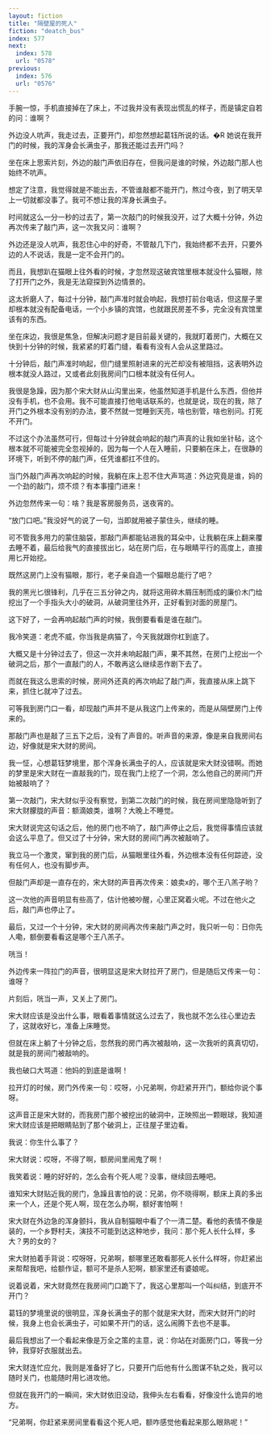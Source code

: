```yaml
---
layout: fiction
title: "隔壁屋的死人"
fiction: "deatch_bus"
index: 577
next:
  index: 578
  url: "0578"
previous:
  index: 576
  url: "0576"
---
```

手腕一惊，手机直接掉在了床上，不过我并没有表现出慌乱的样子，而是镇定自若的问：谁啊？

外边没人吭声，我走过去，正要开门，却忽然想起葛钰所说的话。�R  她说在我开门的时候，我的浑身会长满虫子，那我还能过去开门吗？

坐在床上思索片刻，外边的敲门声依旧存在，但我问是谁的时候，外边敲门那人也始终不吭声。

想定了注意，我觉得就是不能出去，不管谁敲都不能开门，熬过今夜，到了明天早上一切就都没事了。我可不想让我的浑身长满虫子。

时间就这么一分一秒的过去了，第一次敲门的时候我没开，过了大概十分钟，外边再次传来了敲门声，这一次我又问：谁啊？

外边还是没人吭声，我忍住心中的好奇，不管敲几下门，我始终都不去开，只要外边的人不说话，我是一定不会开门的。

而且，我想趴在猫眼上往外看的时候，才忽然现这破宾馆里根本就没什么猫眼，除了打开门之外，我是无法窥探到外边情景的。

这太折磨人了，每过十分钟，敲门声准时就会响起，我想打前台电话，但这屋子里却根本就没有配备电话，一个小乡镇的宾馆，也就跟民房差不多，完全没有宾馆里该有的东西。

坐在床边，我很是焦急，但解决问题才是目前最关键的，我就盯着房门，大概在又快到十分钟的时候，我紧紧的盯着门缝，看看有没有人会从这里路过。

十分钟后，敲门声准时响起，但门缝里照射进来的光芒却没有被阻挡，这表明外边根本就没人路过，又或者此刻我房间门口根本就没有任何人。

我很是急躁，因为那个宋大财从山沟里出来，他虽然知道手机是什么东西，但他并没有手机，也不会用。我不可能直接打他电话联系的，也就是说，现在的我，除了开门之外根本没有别的办法，要不然就一觉睡到天亮，啥也别管，啥也别问。打死不开门。

不过这个办法虽然可行，但每过十分钟就会响起的敲门声真的让我如坐针毡，这个根本就不可能被完全忽视掉的，因为每一个人在入睡前，只要躺在床上，在很静的环境下，听到不停的敲门声，任凭谁都扛不住的。

当门外敲门声再次响起的时候，我躺在床上忍不住大声骂道：外边究竟是谁，妈的一个劲的敲门，烦不烦？有本事撞门进来！

外边忽然传来一句：啥？我是客房服务员，送夜宵的。

“放门口吧。”我没好气的说了一句，当即就用被子蒙住头，继续的睡。

可不管我多用力的蒙住脑袋，那敲门声都能钻进我的耳朵中，让我躺在床上翻来覆去睡不着，最后给我气的直接拔出匕，站在房门后，在与眼睛平行的高度上，直接用匕开始挖。

既然这房门上没有猫眼，那行，老子亲自造一个猫眼总能行了吧？

我的黑光匕很锋利，几乎在三五分钟之内，就将这用碎木屑压制而成的廉价木门给挖出了一个手指头大小的破洞，从破洞里往外开，正好看到对面的房屋门。

这下好了，一会再响起敲门声的时候，我倒要看看是谁在敲门。

我冷笑道：老虎不威，你当我是病猫了，今天我就跟你杠到底了。

大概又是十分钟过去了，但这一次并未响起敲门声，果不其然，在房门上挖出一个破洞之后，那个一直敲门的人，不敢再这么继续恶作剧下去了。

而就在我这么思索的时候，房间外还真的再次响起了敲门声，我直接从床上跳下来，抓住匕就冲了过去。

可等我到房门口一看，却现敲门声并不是从我这门上传来的，而是从隔壁房门上传来的。

那敲门声也是敲了三五下之后，没有了声音的。听声音的来源，像是来自我房间右边，好像就是宋大财的房间。

我一怔，心想葛钰梦境里，那个浑身长满虫子的人，应该就是宋大财没错啊。而她的梦里是宋大财在一直敲我的门，现在我门上挖了一个洞，怎么他自己的房间门开始被敲响了？

第一次敲门，宋大财似乎没有察觉，到第二次敲门的时候，我在房间里隐隐听到了宋大财朦胧的声音：额滴娘类，谁啊？大晚上不睡觉。

宋大财说完这句话之后，他的房门也不响了，敲门声停止之后，我觉得事情应该就会这么平息了。但又过了十分钟，宋大财的房间门再次被敲响了。

我立马一个激灵，窜到我的房门后，从猫眼里往外看，外边根本没有任何踪迹，没有任何人，也没有脚步声。

但敲门声却是一直存在的，宋大财的声音再次传来：娘卖x的，哪个王八羔子哟？

这一次他的声音明显有些高了，估计他被吵醒，心里正窝着火呢。不过在他火之后，敲门声也停止了。

最后，又过一个十分钟，宋大财的房间再次传来敲门声之时，我只听一句：日你先人嘞，额倒要看看这是哪个王八羔子。

咣当！

外边传来一阵拉门的声音，很明显这是宋大财拉开了房门，但是随后又传来一句：谁呀？

片刻后，咣当一声，又关上了房门。

宋大财应该是没出什么事，眼看着事情就这么过去了，我也就不怎么往心里边去了，这就收好匕，准备上床睡觉。

但就在床上躺了十分钟之后，忽然我的房门再次被敲响，这一次我听的真真切切，就是我的房间门被敲响的。

我也破口大骂道：他妈的到底是谁啊！

拉开灯的时候，房门外传来一句：哎呀，小兄弟啊，你赶紧开开门，额给你说个事呀。

这声音正是宋大财的，而我房门那个被挖出的破洞中，正映照出一颗眼球，我知道宋大财应该是把眼睛贴到了那个破洞上，正往屋子里边看。

我说：你生什么事了？

宋大财说：哎呀，不得了啊，额房间里闹鬼了啊！

我笑着说：睡的好好的，怎么会有个死人呢？没事，继续回去睡吧。

谁知宋大财贴近我的房门，急躁且害怕的说：兄弟，你不晓得啊，额床上真的多出来一个人，还是个死人啊，现在怎么办啊，额好害怕啊！

宋大财在外边急的浑身颤抖，我从自制猫眼中看了个一清二楚。看他的表情不像是装的，一个乡野村夫，演技不可能到达这种地步，我问：那个死人长什么样，多大？男的女的？

宋大财拍着手背说：哎呀呀，兄弟啊，额哪里还敢看那死人长什么样呀，你赶紧出来帮帮我吧，给额作证，额可不是杀人犯啊，额家里还有婆娘呢。

说着说着，宋大财竟然在我房间门口跪下了，我这心里那叫一个叫纠结，到底开不开门？

葛钰的梦境里说的很明显，浑身长满虫子的那个就是宋大财，而宋大财开门的时候，我身上也会长满虫子，可如果不开门的话，这么闹腾下去也不是事。

最后我想出了一个看起来像是万全之策的主意，说：你站在对面房门口，等我一分钟，我穿好衣服就出去。

宋大财连忙应允，我则是准备好了匕，只要开门后他有什么图谋不轨之处，我可以随时关门，也能随时用匕进攻他。

但就在我开门的一瞬间，宋大财依旧没动，我伸头左右看看，好像没什么诡异的地方。

“兄弟啊，你赶紧来房间里看看这个死人吧，额咋感觉他看起来那么眼熟呢！”